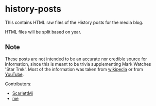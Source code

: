 # history-posts

This contains HTML raw files of the History posts for the media blog.

HTML files will be split based on year.

## Note

These posts are not intended to be an accurate nor credible source for information, since this is meant to be trivia supplementing Mark Watches 'Star Trek'. Most of the information was taken from [wikipedia][] or from [YouTube][].

Contributors:
- [ScarlettMi][] 
- [me][]

[wikipedia]: https://en.wikipedia.org/
[YouTube]: https://www.youtube.com/
[ScarlettMi]: http://intensedebate.com/people/ScarlettMi/
[me]: http://intensedebate.com/people/OcamposMoon/
